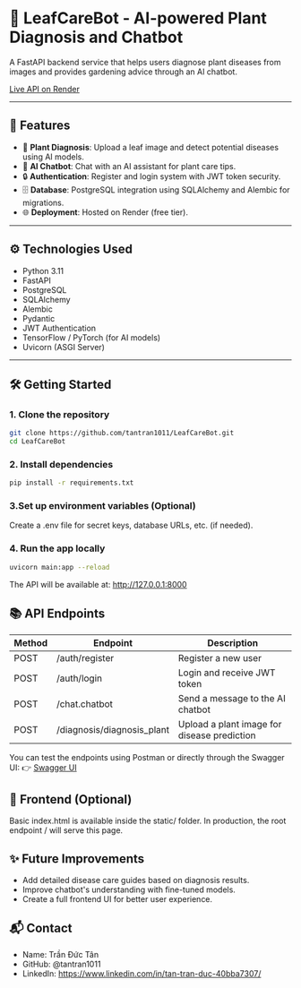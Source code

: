 # 🌿 LeafCareBot - AI-powered Plant Diagnosis and Chatbot

A FastAPI backend service that helps users diagnose plant diseases from images and provides gardening advice through an AI chatbot.

[Live API on Render](https://leafcarebot.onrender.com)

---

## 🚀 Features

- 🌱 **Plant Diagnosis**: Upload a leaf image and detect potential diseases using AI models.
- 💬 **AI Chatbot**: Chat with an AI assistant for plant care tips.
- 🔒 **Authentication**: Register and login system with JWT token security.
- 🗄️ **Database**: PostgreSQL integration using SQLAlchemy and Alembic for migrations.
- 🌐 **Deployment**: Hosted on Render (free tier).

---

## ⚙️ Technologies Used

- Python 3.11
- FastAPI
- PostgreSQL
- SQLAlchemy
- Alembic
- Pydantic
- JWT Authentication
- TensorFlow / PyTorch (for AI models)
- Uvicorn (ASGI Server)

---

## 🛠️ Getting Started

### 1. Clone the repository

```bash
git clone https://github.com/tantran1011/LeafCareBot.git
cd LeafCareBot
```

### 2. Install dependencies

```bash
pip install -r requirements.txt
```

### 3.Set up environment variables (Optional)

Create a .env file for secret keys, database URLs, etc. (if needed).

### 4. Run the app locally

```bash
uvicorn main:app --reload
```
The API will be available at: http://127.0.0.1:8000

## 📚 API Endpoints

| Method | Endpoint                  | Description                                                      |
|--------|---------------------------|------------------------------------------------------------------|
| POST   | /auth/register             | Register a new user                                             |
| POST   | /auth/login                | Login and receive JWT token                                     |
| POST   | /chat.chatbot              | Send a message to the AI chatbot                                |
| POST   | /diagnosis/diagnosis_plant | Upload a plant image for disease prediction                      |

You can test the endpoints using Postman or directly through the Swagger UI: 👉 [Swagger UI](http://127.0.0.1:8000)

## 🎨 Frontend (Optional)

Basic index.html is available inside the static/ folder.
In production, the root endpoint / will serve this page.

## ✨ Future Improvements

- Add detailed disease care guides based on diagnosis results.
- Improve chatbot's understanding with fine-tuned models.
- Create a full frontend UI for better user experience.

## 📬 Contact
- Name: Trần Đức Tân
- GitHub: @tantran1011
- LinkedIn: https://www.linkedin.com/in/tan-tran-duc-40bba7307/







